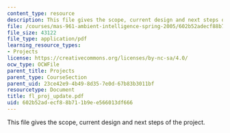 ```yaml
---
content_type: resource
description: This file gives the scope, current design and next steps of the project.
file: /courses/mas-961-ambient-intelligence-spring-2005/602b52adecf88b711b9ee566013df666_fl_proj_update.pdf
file_size: 43122
file_type: application/pdf
learning_resource_types:
- Projects
license: https://creativecommons.org/licenses/by-nc-sa/4.0/
ocw_type: OCWFile
parent_title: Projects
parent_type: CourseSection
parent_uid: 23ce42e9-4b49-8d35-7e0d-67b83b3011bf
resourcetype: Document
title: fl_proj_update.pdf
uid: 602b52ad-ecf8-8b71-1b9e-e566013df666
---
```

This file gives the scope, current design and next steps of the project.